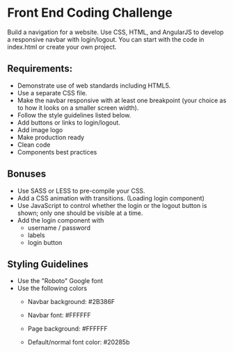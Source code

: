 # Front End Coding Challenge

Build a navigation for a website. Use CSS, HTML, and AngularJS to develop a responsive navbar with login/logout. You can start with the code in index.html or create your own project. 

## Requirements:

- Demonstrate use of web standards including HTML5.  
- Use a separate CSS file.   
- Make the navbar responsive with at least one breakpoint (your choice as to how it looks on a smaller screen width).   
- Follow the style guidelines listed below.  
- Add buttons or links to login/logout.
- Add image logo
- Make production ready 
- Clean code
- Components best practices 

## Bonuses

- Use SASS or LESS to pre-compile your CSS.   
- Add a CSS animation with transitions.  (Loading login component) 
- Use JavaScript to control whether the login or the logout button is shown; only one should be visible at a time.  
- Add the login component with
	- username / password 
	- labels
	- login button

## Styling Guidelines

- Use the "Roboto" Google font   
- Use the following colors   
	- Navbar background: #2B386F   
	- Navbar font: #FFFFFF

	- Page background: #FFFFFF    
	- Default/normal font color: #20285b

